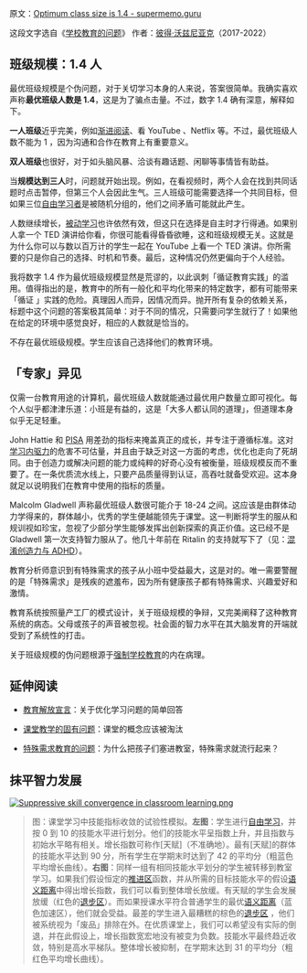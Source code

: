 原文：[Optimum class size is 1.4 - supermemo.guru](https://supermemo.guru/wiki/Optimum_class_size_is_1.4)

这段文字选自《[学校教育的问题](https://supermemo.guru/wiki/Problem_of_Schooling)》 作者：[彼得·沃兹尼亚克](https://supermemo.guru/wiki/Piotr_Wozniak)（2017-2022）

## 班级规模：1.4 人

最优班级规模是个伪问题，对于关切学习本身的人来说，答案很简单。我确实喜欢声称**最优班级人数是 1.4**，这是为了骗点击量。不过，数字 1.4 确有深意，解释如下。

**一人班级**近乎完美，例如[渐进阅读](https://supermemo.guru/wiki/Incremental_reading)、看 YouTube 、Netflix 等。不过，最优班级人数不能为 1 ，因为沟通和合作在教育上有重要意义。

**双人班级**也很好，对于如头脑风暴、洽谈有趣话题、闲聊等事情皆有助益。

当**规模达到三人**时，问题就开始出现。例如，在看视频时，两个人会在找到共同话题时点击暂停，但第三个人会因此生气。三人班级可能需要选择一个共同目标，但如果三位[自由学习者](https://supermemo.guru/wiki/Free_learning)是被随机分组的，他们之间矛盾可能就此产生。

人数继续增长，[被动学习](https://supermemo.guru/wiki/Passive_learning)也许依然有效，但这只在选择是自主时才行得通。如果别人拿一个 TED 演讲给你看，你很可能看得昏昏欲睡，这和班级规模无关。这就是为什么你可以与数以百万计的学生一起在 YouTube 上看一个 TED 演讲。你所需要的只是你自己的选择、时机和节奏。最后，这种情况仍然更偏向于个人经验。

我将数字 1.4 作为最优班级规模显然是荒谬的，以此讽刺「循证教育实践」的滥用。值得指出的是，教育中的所有一般化和平均化带来的特定数字，都有可能带来「循证 」实践的危险。真理因人而异，因情况而异。抛开所有复杂的依赖关系，标题中这个问题的答案极其简单：对于不同的情况，只需要问学生就行了！如果他在给定的环境中感觉良好，相应的人数就是恰当的。

不存在最优班级规模。学生应该自己选择他们的教育环境。

## 「专家」异见

仅需一台教育用途的计算机，最优班级人数就能通过最优用户数量立即可视化。每个人似乎都津津乐道：小班是有益的，这是「大多人都认同的道理」，但道理本身似乎无足轻重。

John Hattie 和 [PISA](https://supermemo.guru/wiki/PISA) 用差劲的指标来掩盖真正的成长，并专注于遵循标准。这对[学习内驱力](https://supermemo.guru/wiki/Learn_drive)的危害不可估量，并且由于缺乏对这一方面的考虑，优化也走向了死胡同。由于创造力或解决问题的能力或纯粹的好奇心没有被衡量，班级规模反而不重要了。在一条优质流水线上，只要产品质量得到认证，高吞吐就备受欢迎。这本身就足以说明我们在教育中使用的指标的质量。

Malcolm Gladwell 声称最优班级人数很可能介于 18-24 之间。这应该是由群体动力学得来的，群体越小，优秀的学生便越能领先于课堂。这一判断将学生的服从和规训视如珍宝，忽视了少部分学生能够发挥出创新探索的真正价值。这已经不是 Gladwell 第一次支持智力服从了。他几十年前在 Ritalin 的支持就写下了（见：[混淆创造力与 ADHD](https://supermemo.guru/wiki/Confusing_creativity_with_ADHD)）。

教育分析师意识到有特殊需求的孩子从小班中受益最大，这是对的。唯一需要警醒的是「特殊需求」是残疾的遮羞布，因为所有健康孩子都有特殊需求、兴趣爱好和激情。

教育系统按照量产工厂的模式设计，关于班级规模的争辩，又完美阐释了这种教育系统的病态。父母或孩子的声音被忽视。社会面的智力水平在其大脑发育的开端就受到了系统性的打击。

关于班级规模的伪问题根源于[强制学校教育](https://supermemo.guru/wiki/Compulsory_schooling)的内在病理。

## 延伸阅读

- [教育解放宣言](https://supermemo.guru/wiki/Declaration_of_Educational_Emancipation)：关于优化学习问题的简单回答

- [课堂教学的固有问题](https://supermemo.guru/wiki/Inherent_problems_of_classroom_schooling)：课堂的概念应该被淘汰

- [特殊需求教育的问题](https://supermemo.guru/wiki/Problems_with_special-needs_education)：为什么把孩子们塞进教室，特殊需求就流行起来？

## 抹平智力发展

[![Suppressive skill convergence in classroom learning.png](https://supermemo.guru/images/thumb/f/f2/Suppressive_skill_convergence_in_classroom_learning.png/400px-Suppressive_skill_convergence_in_classroom_learning.png)](https://supermemo.guru/wiki/File:Suppressive_skill_convergence_in_classroom_learning.png)

> 图：课堂学习中技能指标收敛的试验性模拟。**左图**：学生进行[自由学习](https://supermemo.guru/wiki/Free_learning)，并按 0 到 10 的技能水平进行划分。他们的技能水平呈指数上升，并且指数与初始水平略有相关。增长指数可称作[天赋]（不准确地）。最有[天赋]的群体的技能水平达到 90 分，所有学生在学期末时达到了 42 的平均分（粗蓝色平均增长曲线）。**右图**：同样一组有相同技能水平划分的学生被转移到教室学习。如果我们假设恒定的[推进区](https://supermemo.guru/wiki/Push_zone)函数，并从所需的目标技能水平的假设[语义距离](https://supermemo.guru/wiki/Semantic_distance)中得出增长指数，我们可以看到整体增长放缓。有天赋的学生会发展放缓（红色的[退步区](https://supermemo.guru/wiki/Regress_zone)）。而如果授课水平符合普通学生的最优[语义距离](https://supermemo.guru/wiki/Semantic_distance)（蓝色加速区），他们就会受益。最差的学生进入最糟糕的棕色的[退步区](https://supermemo.guru/wiki/Regress_zone) ，他们被系统视为「废品」排除在外。在优质课堂上，我们可以希望没有实际的倒退，并在此假设上，增长指数宽宏地没有被变为负数。技能水平最终趋近收敛，特别是高水平梯队。整体增长被抑制，在学期末达到 31 的平均分（粗红色平均增长曲线）。